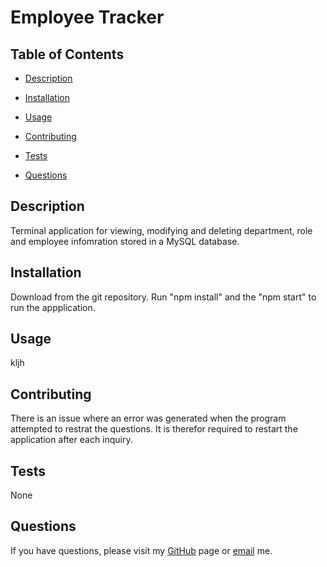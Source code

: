 
# Employee Tracker


## Table of Contents
* [Description](#description)
* [Installation](#installation)
* [Usage](#usage)
* [Contributing](#contributing)
* [Tests](#tests)

* [Questions](#questions)
  
## Description
Terminal application for viewing, modifying and deleting department, role and employee infomration stored in a MySQL database.
## Installation
Download from the git repository. Run "npm install" and the "npm start" to run the appplication. 
## Usage
kljh
## Contributing
There is an issue where an error was generated when the program attempted to restrat the questions. It is therefor required to restart the application after each inquiry.
## Tests 
None


## Questions
If you have questions, please visit my [GitHub](http://github.com/e-p-n) page or [email](mailto:eric.n@me.com?subject=Question%20regarding%20Employee%20Tracker) me.
  
